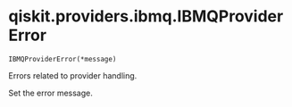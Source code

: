 # qiskit.providers.ibmq.IBMQProviderError



`IBMQProviderError(*message)`

Errors related to provider handling.

Set the error message.
